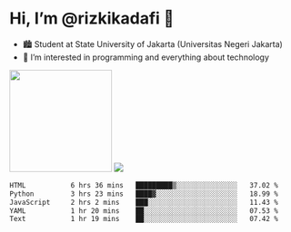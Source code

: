 # Hi, I’m @rizkikadafi 👋
- 🏙 Student at State University of Jakarta (Universitas Negeri Jakarta)
- 👀 I’m interested in programming and everything about technology
<img height="180em" src="https://github-readme-stats.vercel.app/api?username=rizkikadafi&show_icons=true&hide_border=true&&count_private=true&include_all_commits=true" />
<img src="https://github-readme-stats.vercel.app/api/top-langs/?username=rizkikadafi&show_icons=true&hide_border=true&&count_private=true&include_all_commits=true" />

<!--START_SECTION:waka-->

```txt
HTML           6 hrs 36 mins   █████████▒░░░░░░░░░░░░░░░   37.02 %
Python         3 hrs 23 mins   ████▓░░░░░░░░░░░░░░░░░░░░   18.99 %
JavaScript     2 hrs 2 mins    ███░░░░░░░░░░░░░░░░░░░░░░   11.43 %
YAML           1 hr 20 mins    ██░░░░░░░░░░░░░░░░░░░░░░░   07.53 %
Text           1 hr 19 mins    ██░░░░░░░░░░░░░░░░░░░░░░░   07.42 %
```

<!--END_SECTION:waka-->

<!---
rizkikadafi/rizkikadafi is a ✨ special ✨ repository because its `README.md` (this file) appears on your GitHub profile.
You can click the Preview link to take a look at your changes.
--->
